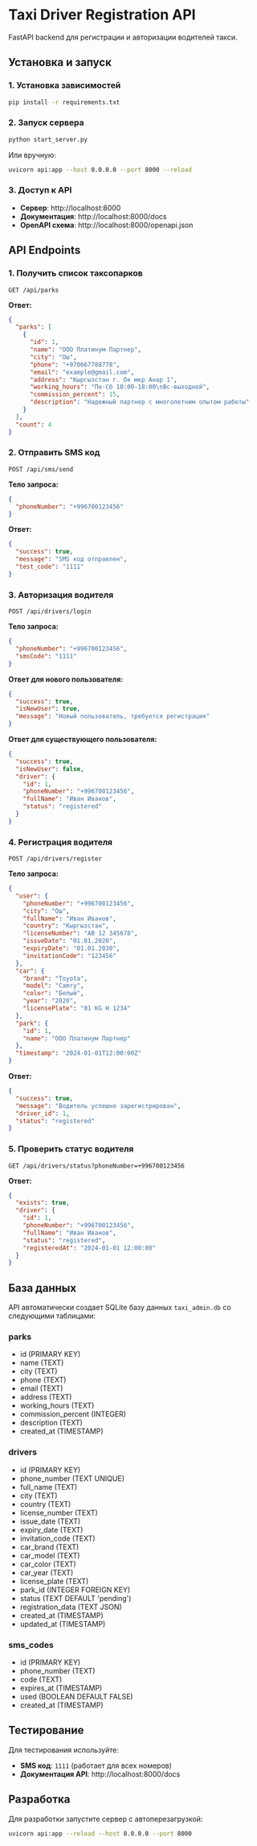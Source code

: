 # Taxi Driver Registration API

FastAPI backend для регистрации и авторизации водителей такси.

## Установка и запуск

### 1. Установка зависимостей
```bash
pip install -r requirements.txt
```

### 2. Запуск сервера
```bash
python start_server.py
```

Или вручную:
```bash
uvicorn api:app --host 0.0.0.0 --port 8000 --reload
```

### 3. Доступ к API
- **Сервер**: http://localhost:8000
- **Документация**: http://localhost:8000/docs
- **OpenAPI схема**: http://localhost:8000/openapi.json

## API Endpoints

### 1. Получить список таксопарков
```http
GET /api/parks
```

**Ответ:**
```json
{
  "parks": [
    {
      "id": 1,
      "name": "ООО Платинум Партнер",
      "city": "Ош",
      "phone": "+970667788778",
      "email": "example@gmail.com",
      "address": "Кыргызстан г. Ок мкр Анар 1",
      "working_hours": "Пн-Сб 10:00-18:00\nВс-выходной",
      "commission_percent": 15,
      "description": "Надежный партнер с многолетним опытом работы"
    }
  ],
  "count": 4
}
```

### 2. Отправить SMS код
```http
POST /api/sms/send
```

**Тело запроса:**
```json
{
  "phoneNumber": "+996700123456"
}
```

**Ответ:**
```json
{
  "success": true,
  "message": "SMS код отправлен",
  "test_code": "1111"
}
```

### 3. Авторизация водителя
```http
POST /api/drivers/login
```

**Тело запроса:**
```json
{
  "phoneNumber": "+996700123456",
  "smsCode": "1111"
}
```

**Ответ для нового пользователя:**
```json
{
  "success": true,
  "isNewUser": true,
  "message": "Новый пользователь, требуется регистрация"
}
```

**Ответ для существующего пользователя:**
```json
{
  "success": true,
  "isNewUser": false,
  "driver": {
    "id": 1,
    "phoneNumber": "+996700123456",
    "fullName": "Иван Иванов",
    "status": "registered"
  }
}
```

### 4. Регистрация водителя
```http
POST /api/drivers/register
```

**Тело запроса:**
```json
{
  "user": {
    "phoneNumber": "+996700123456",
    "city": "Ош",
    "fullName": "Иван Иванов",
    "country": "Кыргызстан",
    "licenseNumber": "AB 12 345678",
    "issueDate": "01.01.2020",
    "expiryDate": "01.01.2030",
    "invitationCode": "123456"
  },
  "car": {
    "brand": "Toyota",
    "model": "Camry",
    "color": "Белый",
    "year": "2020",
    "licensePlate": "01 KG H 1234"
  },
  "park": {
    "id": 1,
    "name": "ООО Платинум Партнер"
  },
  "timestamp": "2024-01-01T12:00:00Z"
}
```

**Ответ:**
```json
{
  "success": true,
  "message": "Водитель успешно зарегистрирован",
  "driver_id": 1,
  "status": "registered"
}
```

### 5. Проверить статус водителя
```http
GET /api/drivers/status?phoneNumber=+996700123456
```

**Ответ:**
```json
{
  "exists": true,
  "driver": {
    "id": 1,
    "phoneNumber": "+996700123456",
    "fullName": "Иван Иванов",
    "status": "registered",
    "registeredAt": "2024-01-01 12:00:00"
  }
}
```

## База данных

API автоматически создает SQLite базу данных `taxi_admin.db` со следующими таблицами:

### parks
- id (PRIMARY KEY)
- name (TEXT)
- city (TEXT) 
- phone (TEXT)
- email (TEXT)
- address (TEXT)
- working_hours (TEXT)
- commission_percent (INTEGER)
- description (TEXT)
- created_at (TIMESTAMP)

### drivers
- id (PRIMARY KEY)
- phone_number (TEXT UNIQUE)
- full_name (TEXT)
- city (TEXT)
- country (TEXT)
- license_number (TEXT)
- issue_date (TEXT)
- expiry_date (TEXT)
- invitation_code (TEXT)
- car_brand (TEXT)
- car_model (TEXT)
- car_color (TEXT)
- car_year (TEXT)
- license_plate (TEXT)
- park_id (INTEGER FOREIGN KEY)
- status (TEXT DEFAULT 'pending')
- registration_data (TEXT JSON)
- created_at (TIMESTAMP)
- updated_at (TIMESTAMP)

### sms_codes
- id (PRIMARY KEY)
- phone_number (TEXT)
- code (TEXT)
- expires_at (TIMESTAMP)
- used (BOOLEAN DEFAULT FALSE)
- created_at (TIMESTAMP)

## Тестирование

Для тестирования используйте:
- **SMS код**: `1111` (работает для всех номеров)
- **Документация API**: http://localhost:8000/docs

## Разработка

Для разработки запустите сервер с автоперезагрузкой:
```bash
uvicorn api:app --reload --host 0.0.0.0 --port 8000
```